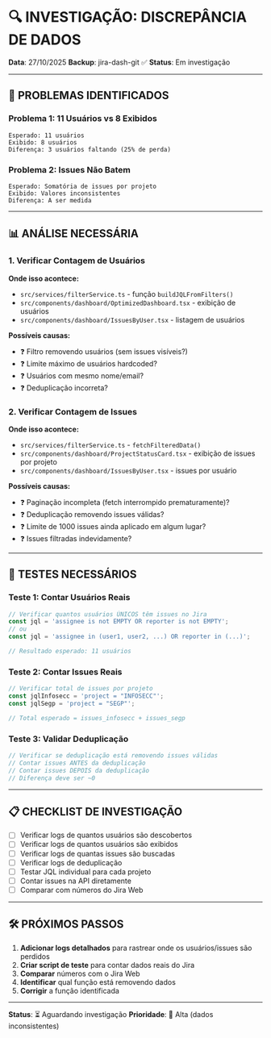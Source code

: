 # 🔍 INVESTIGAÇÃO: DISCREPÂNCIA DE DADOS

**Data**: 27/10/2025
**Backup**: jira-dash-git ✅
**Status**: Em investigação

---

## 🚨 PROBLEMAS IDENTIFICADOS

### Problema 1: 11 Usuários vs 8 Exibidos
```
Esperado: 11 usuários
Exibido: 8 usuários
Diferença: 3 usuários faltando (25% de perda)
```

### Problema 2: Issues Não Batem
```
Esperado: Somatória de issues por projeto
Exibido: Valores inconsistentes
Diferença: A ser medida
```

---

## 📊 ANÁLISE NECESSÁRIA

### 1. Verificar Contagem de Usuários

**Onde isso acontece:**
- `src/services/filterService.ts` - função `buildJQLFromFilters()`
- `src/components/dashboard/OptimizedDashboard.tsx` - exibição de usuários
- `src/components/dashboard/IssuesByUser.tsx` - listagem de usuários

**Possíveis causas:**
- ❓ Filtro removendo usuários (sem issues visíveis?)
- ❓ Limite máximo de usuários hardcoded?
- ❓ Usuários com mesmo nome/email?
- ❓ Deduplicação incorreta?

### 2. Verificar Contagem de Issues

**Onde isso acontece:**
- `src/services/filterService.ts` - `fetchFilteredData()`
- `src/components/dashboard/ProjectStatusCard.tsx` - exibição de issues por projeto
- `src/components/dashboard/IssuesByUser.tsx` - issues por usuário

**Possíveis causas:**
- ❓ Paginação incompleta (fetch interrompido prematuramente)?
- ❓ Deduplicação removendo issues válidas?
- ❓ Limite de 1000 issues ainda aplicado em algum lugar?
- ❓ Issues filtradas indevidamente?

---

## 🧪 TESTES NECESSÁRIOS

### Teste 1: Contar Usuários Reais

```javascript
// Verificar quantos usuários ÚNICOS têm issues no Jira
const jql = 'assignee is not EMPTY OR reporter is not EMPTY';
// ou
const jql = 'assignee in (user1, user2, ...) OR reporter in (...)';

// Resultado esperado: 11 usuários
```

### Teste 2: Contar Issues Reais

```javascript
// Verificar total de issues por projeto
const jqlInfosecc = 'project = "INFOSECC"';
const jqlSegp = 'project = "SEGP"';

// Total esperado = issues_infosecc + issues_segp
```

### Teste 3: Validar Deduplicação

```javascript
// Verificar se deduplicação está removendo issues válidas
// Contar issues ANTES da deduplicação
// Contar issues DEPOIS da deduplicação
// Diferença deve ser ~0
```

---

## 📋 CHECKLIST DE INVESTIGAÇÃO

- [ ] Verificar logs de quantos usuários são descobertos
- [ ] Verificar logs de quantos usuários são exibidos
- [ ] Verificar logs de quantas issues são buscadas
- [ ] Verificar logs de deduplicação
- [ ] Testar JQL individual para cada projeto
- [ ] Contar issues na API diretamente
- [ ] Comparar com números do Jira Web

---

## 🛠️ PRÓXIMOS PASSOS

1. **Adicionar logs detalhados** para rastrear onde os usuários/issues são perdidos
2. **Criar script de teste** para contar dados reais do Jira
3. **Comparar** números com o Jira Web
4. **Identificar** qual função está removendo dados
5. **Corrigir** a função identificada

---

**Status**: ⏳ Aguardando investigação
**Prioridade**: 🔴 Alta (dados inconsistentes)

